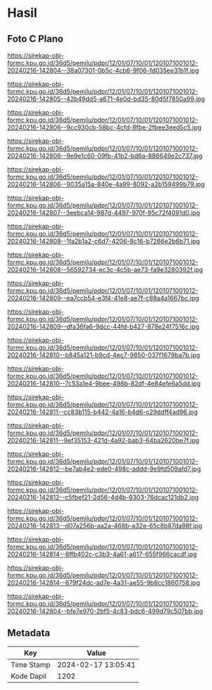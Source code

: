 # Hasil

## Foto C Plano

https://sirekap-obj-formc.kpu.go.id/36d5/pemilu/pdpr/12/01/07/10/01/1201071001012-20240216-142804--38a07301-0b5c-4cb6-9f06-fd035ee31b1f.jpg

https://sirekap-obj-formc.kpu.go.id/36d5/pemilu/pdpr/12/01/07/10/01/1201071001012-20240216-142805--42b49dd5-a671-4e0d-bd35-80d5f7850a99.jpg

https://sirekap-obj-formc.kpu.go.id/36d5/pemilu/pdpr/12/01/07/10/01/1201071001012-20240216-142806--9cc930cb-58bc-4cfd-8fbe-2fbee3eed5c5.jpg

https://sirekap-obj-formc.kpu.go.id/36d5/pemilu/pdpr/12/01/07/10/01/1201071001012-20240216-142806--9e9e1c60-09fb-41b2-bd6a-886649e2c737.jpg

https://sirekap-obj-formc.kpu.go.id/36d5/pemilu/pdpr/12/01/07/10/01/1201071001012-20240216-142806--9035a15a-840e-4a99-8092-a2b159499b79.jpg

https://sirekap-obj-formc.kpu.go.id/36d5/pemilu/pdpr/12/01/07/10/01/1201071001012-20240216-142807--3eebca14-987d-4497-970f-95c72f4091d0.jpg

https://sirekap-obj-formc.kpu.go.id/36d5/pemilu/pdpr/12/01/07/10/01/1201071001012-20240216-142808--1fa2b1a2-c6d7-4206-8c16-b7266e2b6b71.jpg

https://sirekap-obj-formc.kpu.go.id/36d5/pemilu/pdpr/12/01/07/10/01/1201071001012-20240216-142808--56592734-ec3c-4c5b-ae73-fa9e3280392f.jpg

https://sirekap-obj-formc.kpu.go.id/36d5/pemilu/pdpr/12/01/07/10/01/1201071001012-20240216-142809--ea7ccb54-e3f4-41e8-ae7f-c88a4a1667bc.jpg

https://sirekap-obj-formc.kpu.go.id/36d5/pemilu/pdpr/12/01/07/10/01/1201071001012-20240216-142809--dfa36fa6-9dcc-44fd-b427-878e24f7516c.jpg

https://sirekap-obj-formc.kpu.go.id/36d5/pemilu/pdpr/12/01/07/10/01/1201071001012-20240216-142810--b845a121-b9cd-4ec7-9850-037f1679ba7b.jpg

https://sirekap-obj-formc.kpu.go.id/36d5/pemilu/pdpr/12/01/07/10/01/1201071001012-20240216-142810--7c53a1e4-9bee-498b-82df-4e84efe6a5dd.jpg

https://sirekap-obj-formc.kpu.go.id/36d5/pemilu/pdpr/12/01/07/10/01/1201071001012-20240216-142811--cc83b115-b442-4a16-b4d6-c29ddff4ad96.jpg

https://sirekap-obj-formc.kpu.go.id/36d5/pemilu/pdpr/12/01/07/10/01/1201071001012-20240216-142811--9ef35153-421d-4a92-bab3-64ba2620be7f.jpg

https://sirekap-obj-formc.kpu.go.id/36d5/pemilu/pdpr/12/01/07/10/01/1201071001012-20240216-142812--be7ab4e2-ede0-498c-addd-9e9fd509afd7.jpg

https://sirekap-obj-formc.kpu.go.id/36d5/pemilu/pdpr/12/01/07/10/01/1201071001012-20240216-142812--c5fbef21-2d56-4d4b-9303-76dcac121db2.jpg

https://sirekap-obj-formc.kpu.go.id/36d5/pemilu/pdpr/12/01/07/10/01/1201071001012-20240216-142813--d07a256b-aa2a-468b-a32e-65c8b87da98f.jpg

https://sirekap-obj-formc.kpu.go.id/36d5/pemilu/pdpr/12/01/07/10/01/1201071001012-20240216-142814--8ffb402c-c3b3-4a61-a617-655f966cacdf.jpg

https://sirekap-obj-formc.kpu.go.id/36d5/pemilu/pdpr/12/01/07/10/01/1201071001012-20240216-142814--679f24dc-ad7e-4a31-ae55-9b8cc1860758.jpg

https://sirekap-obj-formc.kpu.go.id/36d5/pemilu/pdpr/12/01/07/10/01/1201071001012-20240216-142804--bfe7e970-2bf5-4c83-bdc6-499d79c507bb.jpg


## Metadata

| Key        | Value               |
| ---------- | ------------------- |
| Time Stamp | 2024-02-17 13:05:41 |
| Kode Dapil | 1202                |



